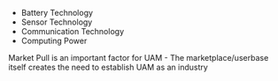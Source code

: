 - Battery Technology
- Sensor Technology
- Communication Technology
- Computing Power

Market Pull is an important factor for UAM - The marketplace/userbase itself creates the need to establish UAM as an industry